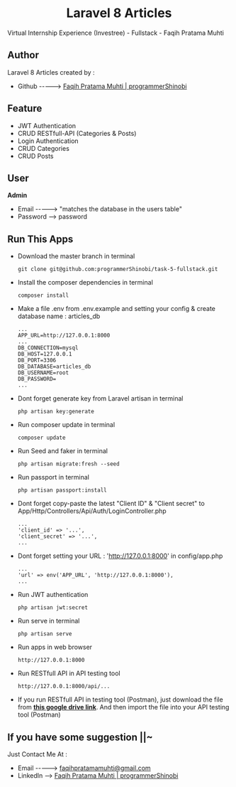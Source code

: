 <h1 align="center">Laravel 8 Articles</h1>
<p>Virtual Internship Experience (Investree) - Fullstack - Faqih Pratama Muhti</p>

## Author
Laravel 8 Articles created by :

- Github -----> <a href="https://github.com/programmerShinobi"> Faqih Pratama Muhti | programmerShinobi </a>

## Feature 
- JWT Authentication
- CRUD RESTfull-API (Categories & Posts)
- Login Authentication
- CRUD Categories
- CRUD Posts

## User
**Admin**
- Email -----> "matches the database in the users table" 
- Password --> password


## Run This Apps
- Download the master branch in terminal
	``` 
    git clone git@github.com:programmerShinobi/task-5-fullstack.git
    ```
- Install the composer dependencies in terminal
	```
    composer install
    ```
- Make a file .env from .env.example and setting your config & create database name :  articles_db
    ```
    ...
    APP_URL=http://127.0.0.1:8000
    ...
    DB_CONNECTION=mysql
    DB_HOST=127.0.0.1
    DB_PORT=3306
    DB_DATABASE=articles_db
    DB_USERNAME=root
    DB_PASSWORD=
    ...
    ```
- Dont forget generate key from Laravel artisan in terminal
	```
    php artisan key:generate
    ```
- Run composer update in terminal
	```
    composer update
    ```
- Run Seed and faker in terminal
	```
    php artisan migrate:fresh --seed
    ```
- Run passport in terminal
	```
    php artisan passport:install
    ```
- Dont forget copy-paste the latest "Client ID" & "Client secret" to App/Http/Controllers/Api/Auth/LoginController.php
    ```
    ...
    'client_id' => '...',
    'client_secret' => '...',
    ...
    ```
- Dont forget setting your URL : 'http://127.0.0.1:8000' in config/app.php
    ```
    ...
    'url' => env('APP_URL', 'http://127.0.0.1:8000'),
    ...
    ```
- Run JWT authentication
    ```
    php artisan jwt:secret
    ```
- Run serve in terminal
    ```
    php artisan serve
    ```
- Run apps in web browser
	```
    http://127.0.0.1:8000
    ```
- Run RESTfull API in API testing tool
    ```
    http://127.0.0.1:8000/api/...
    ```
- If you run RESTfull API in testing tool (Postman), just download the file from <a href="https://drive.google.com/drive/folders/1K9QZvuj60_n9RNjl2FkRTUYCrieAvdOm?usp=sharing">**this google drive link**</a>. And then import the file into your API testing tool (Postman)

## If you have some suggestion ||~
Just Contact Me At :
- Email -----> [faqihpratamamuhti@gmail.com](mailto:faqihpratamamuhti@gmail.com)
- LinkedIn --> <a href="https://www.linkedin.com/in/faqih-pratama-muhti-9a75a2130/">Faqih Pratama Muhti | programmerShinobi </a>
